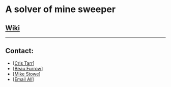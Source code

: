 # A solver of mine sweeper #
## [Wiki](Home.md) ##

---

## Contact: ##
  * [[Cris Tarr](mailto:cris.tarr@gmail.com)]
  * [[Beau Furrow](mailto:Beau.Furrow@gmail.com)]
  * [[Mike Stowe](mailto:mike.a.stowe)]
  * [[Email All](mailto:cris.tarr@gmail.com,Beau.Furrow@gmail.com,mike.a.stowe@gmail.com)]